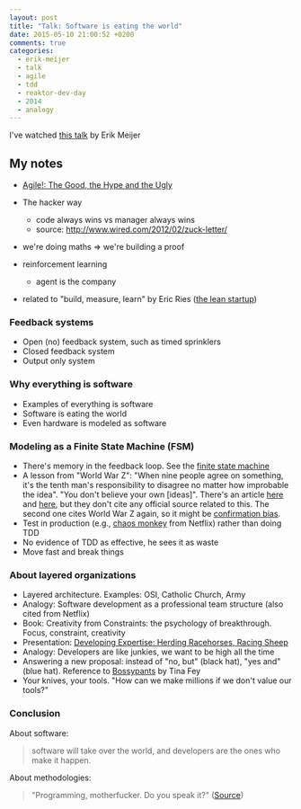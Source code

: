 ```yaml
---
layout: post
title: "Talk: Software is eating the world"
date: 2015-05-10 21:00:52 +0200
comments: true
categories: 
  - erik-meijer
  - talk
  - agile
  - tdd
  - reaktor-dev-day
  - 2014
  - analogy
---
```


I've watched [this talk](http://reaktor.com/blog/erik-meijer-software-eating-world/) by Erik Meijer

## My notes
  
  * [Agile!: The Good, the Hype and the Ugly](http://www.amazon.com/Agile-The-Good-Hype-Ugly/dp/3319051547)

  * The hacker way
  	* code always wins vs manager always wins
  	* source: http://www.wired.com/2012/02/zuck-letter/
  * we're doing maths => we're building a proof
  * reinforcement learning
  	* agent is the company
  * related to "build, measure, learn" by Eric Ries ([the lean startup](http://theleanstartup.com/book))

### Feedback systems

  * Open (no) feedback system, such as timed sprinklers
  * Closed feedback system
  * Output only system

### Why everything is software

  * Examples of everything is software
  * Software is eating the world
  * Even hardware is modeled as software

### Modeling as a Finite State Machine (FSM)

  * There's memory in the feedback loop. See the [finite state machine](http://en.wikipedia.org/wiki/Finite-state_machine)
  * A lesson from "World War Z": "When nine people agree on something, it's the tenth man's responsibility to disagree no matter how improbable the idea". "You don't believe your own [ideas]". There's an article [here](http://lifehacker.com/plan-more-effectively-with-the-tenth-man-rule-1689738373) and [here](http://evidencemag.com/world-war-z/), but they don't cite any official source related to this. The second one cites World War Z again, so it might be [confirmation bias](http://en.wikipedia.org/wiki/Confirmation_bias).
  * Test in production (e.g., [chaos monkey](https://github.com/Netflix/SimianArmy/wiki/Chaos-Monkey) from Netflix) rather than doing TDD
  * No evidence of TDD as effective, he sees it as waste
  * Move fast and break things

### About layered organizations

  * Layered architecture. Examples: OSI, Catholic Church, Army
  * Analogy: Software development as a professional team structure (also cited from Netflix)
  * Book: Creativity from Constraints: the psychology of breakthrough. Focus, constraint, creativity
  * Presentation: [Developing Expertise: Herding Racehorses, Racing Sheep](http://www.infoq.com/presentations/Developing-Expertise-Dave-Thomas)
  * Analogy: Developers are like junkies, we want to be high all the time
  * Answering a new proposal: instead of "no, but" (black hat), "yes and" (blue hat). Reference to [Bossypants](http://www.amazon.com/Bossypants-Tina-Fey-ebook/dp/B0047Y0FGY) by Tina Fey
  * Your knives, your tools. "How can we make millions if we don't value our tools?"

### Conclusion

About software:

  > software will take over the world, and developers are the ones who make it happen.

About methodologies:

  > "Programming, motherfucker. Do you speak it?" ([Source](http://programming-motherfucker.com/))


